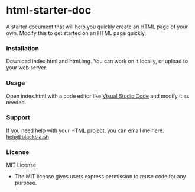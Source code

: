 # html-starter-doc
A starter document that will help you quickly create an HTML page of your own. Modify this to get started on an HTML page quickly. 

### Installation
Download index.html and html.img. You can work on it locally, or upload to your web server. 

### Usage
Open index.html with a code editor like [Visual Studio Code](https://code.visualstudio.com/download) and modify it as needed. 

### Support
If you need help with your HTML project, you can email me here: [help@blacksla.sh](mailto:help@blacksla.sh)

### License
MIT License
- The MIT license gives users express permission to reuse code for any purpose. 
